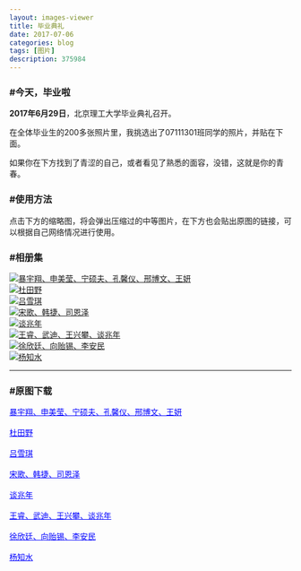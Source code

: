 ```yaml
---
layout: images-viewer
title: 毕业典礼
date: 2017-07-06
categories: blog
tags: [图片]
description: 375984
---
```


<h3>#今天，毕业啦</h3>

<b>2017年6月29日</b>，北京理工大学毕业典礼召开。

在全体毕业生的200多张照片里，我挑选出了07111301班同学的照片，并贴在下面。

如果你在下方找到了青涩的自己，或者看见了熟悉的面容，没错，这就是你的青春。

<h3>#使用方法</h3>

点击下方的缩略图，将会弹出压缩过的中等图片，在下方也会贴出原图的链接，可以根据自己网络情况进行使用。

<h3>#相册集</h3>

<div class="gallery">
	<div><a href="http://os5h88ibe.bkt.clouddn.com/07111301/06.29_ceremony/hr/BaoYuxiang_ShenMeiying_NingShuofu_KongXinyi_XingBowen_WangYan.jpg"><img src="http://os5h88ibe.bkt.clouddn.com/07111301/06.29_ceremony/lr/BaoYuxiang_ShenMeiying_NingShuofu_KongXinyi_XingBowen_WangYan.jpg" />暴宇翔、申美莹、宁硕夫、孔馨仪、邢博文、王妍</a></div>
	<div><a href="http://os5h88ibe.bkt.clouddn.com/07111301/06.29_ceremony/hr/DuTianye.jpg"><img src="http://os5h88ibe.bkt.clouddn.com/07111301/06.29_ceremony/lr/DuTianye.jpg" />杜田野</a></div>
	<div><a href="http://os5h88ibe.bkt.clouddn.com/07111301/06.29_ceremony/hr/LvXueqi.jpg"><img src="http://os5h88ibe.bkt.clouddn.com/07111301/06.29_ceremony/lr/LvXueqi.jpg" />吕雪琪</a></div>
	<div><a href="http://os5h88ibe.bkt.clouddn.com/07111301/06.29_ceremony/hr/SongGe_HanJie_SiEnze.jpg"><img src="http://os5h88ibe.bkt.clouddn.com/07111301/06.29_ceremony/lr/SongGe_HanJie_SiEnze.jpg" />宋歌、韩捷、司恩泽</a></div>
	<div><a href="http://os5h88ibe.bkt.clouddn.com/07111301/06.29_ceremony/hr/TanZhaonian.jpg"><img src="http://os5h88ibe.bkt.clouddn.com/07111301/06.29_ceremony/lr/TanZhaonian.jpg" />谈兆年</a></div>
	<div><a href="http://os5h88ibe.bkt.clouddn.com/07111301/06.29_ceremony/hr/WangRui_WuDi_WangXingpan_TanZhaonian.jpg"><img src="http://os5h88ibe.bkt.clouddn.com/07111301/06.29_ceremony/lr/WangRui_WuDi_WangXingpan_TanZhaonian.jpg" />王睿、武迪、王兴攀、谈兆年</a></div>
	<div><a href="http://os5h88ibe.bkt.clouddn.com/07111301/06.29_ceremony/hr/XuXinting_XiangYixi_LiAnmin.jpg"><img src="http://os5h88ibe.bkt.clouddn.com/07111301/06.29_ceremony/lr/XuXinting_XiangYixi_LiAnmin.jpg" />徐欣廷、向贻锡、李安民</a></div>
	<div><a href="http://os5h88ibe.bkt.clouddn.com/07111301/06.29_ceremony/hr/YangZhishui.jpg"><img src="http://os5h88ibe.bkt.clouddn.com/07111301/06.29_ceremony/lr/YangZhishui.jpg" />杨知水</a></div>
</div>

<hr>

<h3>#原图下载</h3>

<div><a href="http://os5h88ibe.bkt.clouddn.com/07111301/06.29_ceremony/real/BaoYuxiang_ShenMeiying_NingShuofu_KongXinyi_XingBowen_WangYan.jpg" target="_blank" style="color: blue">暴宇翔、申美莹、宁硕夫、孔馨仪、邢博文、王妍</a></div><br>

<div><a href="http://os5h88ibe.bkt.clouddn.com/07111301/06.29_ceremony/real/DuTianye.jpg" target="_blank" style="color: blue">杜田野</a></div><br>

<div><a href="http://os5h88ibe.bkt.clouddn.com/07111301/06.29_ceremony/real/LvXueqi.jpg" target="_blank" style="color: blue">吕雪琪</a></div><br>

<div><a href="http://os5h88ibe.bkt.clouddn.com/07111301/06.29_ceremony/real/SongGe_HanJie_SiEnze.jpg" target="_blank" style="color: blue">宋歌、韩捷、司恩泽</a></div><br>

<div><a href="http://os5h88ibe.bkt.clouddn.com/07111301/06.29_ceremony/real/TanZhaonian.jpg" target="_blank" style="color: blue">谈兆年</a></div><br>

<div><a href="http://os5h88ibe.bkt.clouddn.com/07111301/06.29_ceremony/real/WangRui_WuDi_WangXingpan_TanZhaonian.jpg" target="_blank" style="color: blue">王睿、武迪、王兴攀、谈兆年</a></div><br>

<div><a href="http://os5h88ibe.bkt.clouddn.com/07111301/06.29_ceremony/real/XuXinting_XiangYixi_LiAnmin.jpg" target="_blank" style="color: blue">徐欣廷、向贻锡、李安民</a></div><br>

<div><a href="http://os5h88ibe.bkt.clouddn.com/07111301/06.29_ceremony/real/YangZhishui.jpg" target="_blank" style="color: blue">杨知水</a></div><br>
